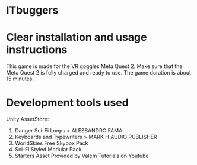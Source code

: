 # ITbuggers #

# Clear installation and usage instructions
This game is made for the VR goggles Meta Quest 2.
Make sure that the Meta Quest 2 is fully charged and ready to use. The game duration is about 15 minutes.


# Development tools used
Unity AssetStore:
   1. Danger Sci-Fi Loops > ALESSANDRO FAMA
   2. Keyboards and Typewriters > MARK H AUDIO PUBLISHER
   3. WorldSkies Free Skybox Pack
   4. Sci-Fi Styled Modular Pack
   5. Starters Asset Provided by Valem Tutorials on Youtube
